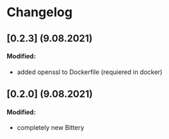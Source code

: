 # Changelog
## [0.2.3] (9.08.2021)
#### Modified:
- added openssl to Dockerfile (requiered in docker)
## [0.2.0] (9.08.2021)
#### Modified:
- completely new Bittery
